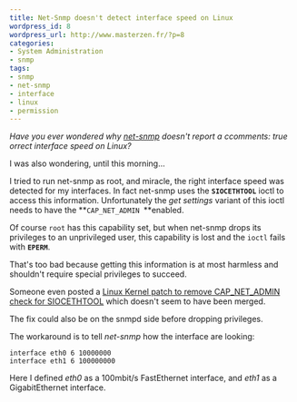 ```yaml
---
title: Net-Snmp doesn't detect interface speed on Linux
wordpress_id: 8
wordpress_url: http://www.masterzen.fr/?p=8
categories: 
- System Administration
- snmp
tags: 
- snmp
- net-snmp
- interface
- linux
- permission
---
```

_Have you ever wondered why [net-snmp](http://www.net-snmp.org/ "Net-Snmp") doesn't report a ccomments: true
orrect interface speed on Linux?_

I was also wondering, until this morning... 

I tried to run net-snmp as root, and miracle, the right interface speed was detected for my interfaces.
In fact net-snmp uses the **``SIOCETHTOOL``** ioctl to access this information. 
Unfortunately the _get settings_ variant of this ioctl needs to have the **``CAP_NET_ADMIN ``**enabled. 

Of course ``root`` has this capability set, but when net-snmp drops its privileges to an unprivileged user, 
this capability is lost and the ``ioctl`` fails with **``EPERM``**.

That's too bad because getting this information is at most harmless and shouldn't require special 
privileges to succeed. 

Someone even posted a [Linux Kernel patch to remove CAP_NET_ADMIN check for SIOCETHTOOL](http://oss.sgi.com/archives/netdev/2003-06/msg00641.html) 
which doesn't seem to have been merged.

The fix could also be on the snmpd side before dropping privileges.

The workaround is to tell _net-snmp_ how the interface are looking:
```
interface eth0 6 10000000
interface eth1 6 100000000
```

Here I defined _eth0_ as a 100mbit/s FastEthernet interface, and _eth1_ as a GigabitEthernet interface.

